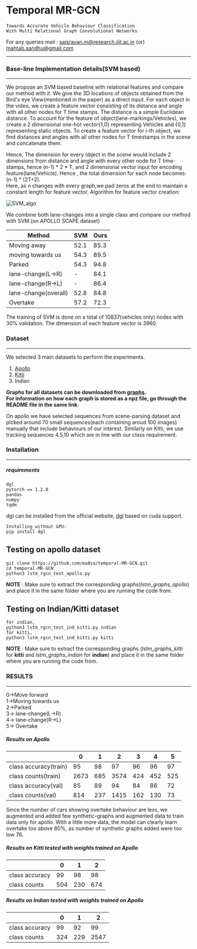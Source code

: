 # Temporal MR-GCN
```
Towards Accurate Vehicle Behaviour Classification
With Multi Relational Graph Convolutional Networks
```
For any queries mail : saisravan.m@research.iiit.ac.in (or)
mahtab.sandhu@gmail.com


---------------------
### Base-line Implementation details(SVM based)
-------------
We propose an SVM based baseline with relational features and compare our method with it. We give the 3D locations of objects obtained from the Bird's eye View(mentioned in the paper) as a direct input. For each object in the video, we create a feature vector consisting of its distance and angle with all other nodes for T time stamps. The distance is a simple Euclidean distance. To account for the feature of object(lane-markings/Vehicles), we create a 2 dimensional one-hot vector{1,0} representing Vehicles and {0,1} representing static objects.
To create a feature vector for i-th object, we find distances and angles with all other nodes for T timestamps in the scene and concatenate them. 

Hence, The dimension for every object in the scene would include 2 dimensions from distance and angle with every other node for T time-stamps, hence (n-1) * 2 * T, and 2 dimensional vector input for encoding feature(lane/Vehicle). Hence , the total dimension for each node becomes:<br />
(n-1) * (2T+2).<br />
Here, as n changes with every graph,we pad zeros at the end to maintain a constant length for feature vector.
Algorithm for feature vector creation:<br/>

![SVM_algo](https://drive.google.com/uc?export=view&id=1TTSC9qqZeeNCiqz2un7JYfwqAAHS-_RN)

We combine both lane-changes into a single class and compare our method with SVM.(on APOLLO SCAPE dataset)<br />


| Method  | SVM |	Ours |
| ------------- | ------------- | ------------ |
| Moving away  | 52.1  |	85.3 |
| moving towards us  | 54.3  |	89.5 |
| Parked  | 54.3  |	94.8 |
| lane-change(L->R)  | -  |	84.1 |
| lane-change(R->L)  | -  |	86.4 |
| lane-change(overall)  | 52.8  | 84.8 |
| Overtake  | 57.2  | 72.3	 |

The training of SVM is done on a total of 10837(vehicles only) nodes with 30% validation. The dimension of each feature vector is 3960.

### Dataset
-----------
We selected 3 main datasets to perform the experiments.
1. [Apollo](http://apolloscape.auto/scene.html) 
2. [Kitti](http://www.cvlibs.net/datasets/kitti/eval_tracking.php)
3. Indian


**Graphs for all datasets can be downloaded from [graphs](https://drive.google.com/drive/folders/120UPpzhW0mgZUjKq30BskSdZHAg4Yt-Z?usp=sharing).<br />
For information on how each graph is stored as a npz file, go through the README file in the same link.**


On apollo we have selected sequences from scene-parsing dataset and picked around 70 small sequences(each containing aroud 100 images) manually that include behaviours of our interest. Similarly on Kitti, we use tracking sequences 4,5,10 which are in line with our class requirement.

### Installation
--------------
##### requirements
```
dgl
pytorch == 1.2.0
pandas
numpy
tqdm
```
dgl can be installed from the official website, [dgl](https://www.dgl.ai/pages/start.html) based on cuda support.<br />
```
Installing without GPU:
pip install dgl
```
## Testing on apollo dataset 
```
git clone https://github.com/ma8sa/temporal-MR-GCN.git
cd temporal-MR-GCN
python3 lstm_rgcn_test_apollo.py
```
**NOTE** : Make sure to extract the corresponding graphs(*lstm_graphs_apollo*) and place it in the same folder where you are running the code from.


## Testing on Indian/Kitti dataset 
```
for indian,
python3 lstm_rgcn_test_ind_kitti.py indian
for kitti,
python3 lstm_rgcn_test_ind_kitti.py kitti
```
**NOTE** : Make sure to extract the corresponding graphs (*lstm_graphs_kitti* for **kitti** and *lstm_graphs_indian* for **indian**) and place it in the same folder where you are running the code from.
### RESULTS
---------
0->Move forward<br />
1->Moving towards us<br />
2->Parked<br />
3-> lane-change(L->R)<br />
4-> lane-change(R->L)<br />
5-> Overtake

##### Results on Apollo
|  | 0 | 1 | 2 | 3 | 4 | 5 |
| ------------- | ------------- | ------------ | ------------ | ------------ | ------------ | ------------ |
| class accuracy(train)| 95 | 98 | 97 | 96 | 96 | 97 |  
| class counts(train)  | 2673 | 685 | 3574 |424  | 452 | 525  |
| class accuracy(val)  | 85 | 89 | 94 | 84 | 86 | 72 |
| class counts(val)  | 814 | 237 | 1415 | 162 | 130 | 73 |

Since the number of cars showing overtake behaviour are less, we augmented and added few synthetic-graphs and augmented data to train data only for apollo. With a little more data, the model can clearly learn overtake too above 80%, as number of synthetic graphs added were too low 76.

##### Results on Kitti tested with weights trained on Apollo
|  | 0 | 1 | 2 |
| ------------- | ------------- | ------------ | ------------ |
| class accuracy| 99 | 98 | 98 |
| class counts  | 504 | 230 | 674 |

##### Results on Indian tested with weights trained on Apollo
|  | 0 | 1 | 2 |
| ------------- | ------------- | ------------ | ------------ |
| class accuracy| 99 | 92 | 99 |
| class counts  | 324 | 229 | 2547 |



<!---
### Attention Explanantion
-----------
Due to space constraint in the paper, we have defined attention as a module in the paper. Here, we give it's working and explanation.<br/>
To weight the outputs from LSTM(which are ordered w.r.t time), we use attention as a weighted sum for predicting the output.<br/>
>
Given output from LSTM as L<sub>g</sub>,
we define a HEAD as triplet containing Query(Q),Key(K),Value(V). The query, Key and Values are learnable intermediate parameters. Q and K are used to find which values of input are similar/highly related and V is to weight them. Hence, the equation becomes : 
>
![attention_eqn](https://drive.google.com/uc?export=view&id=1AsejV-js_mxJ3oJnoLqMDZwBGRBrgj0B)
>
dk is the sacling factor(from paper). This is applied for all time-stamps.<br/> 
As dimension of L<sub>g</sub> is N x T x d<sub>2</sub>, attention using Q,K,V on **each node** gives, T x d<sub>3</sub> output. **Attention applies the above equation for all time-stamps, hence the T x d<sub>3</sub> output**.<br/>
If h heads are available, all heads are concatenated not across time but across d<sub>3</sub> dimension. Hence, output dimension remains same as T x d<sub>3</sub>, as we finally project to input dimension for output from attention.
![mh eqn](https://drive.google.com/uc?export=view&id=1RGs2zFIPcZA6t3jTy0S07BM-c_6rG3jQ)
>
where head<sub>i</sub> = Attention(Q,K<sub>i</sub>,V<sub>i</sub>).<br/>
The final out put of attention is T x d<sub>3</sub> for **each node**.
--->
